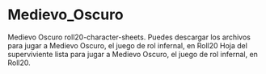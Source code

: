 # Medievo_Oscuro
Medievo Oscuro roll20-character-sheets.
Puedes descargar los archivos para jugar a Medievo Oscuro, el juego de rol infernal, en Roll20
Hoja del superviviente lista para jugar a Medievo Oscuro, el juego de rol infernal, en Roll20.
